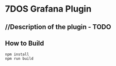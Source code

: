 # 7DOS Grafana Plugin

## //Description of the plugin - TODO

## How to Build

```
npm install
npm run build
```

